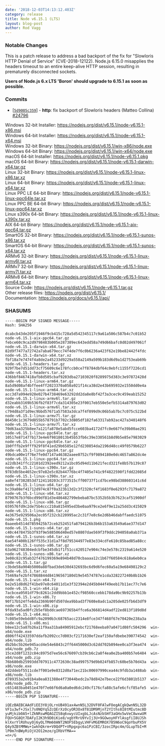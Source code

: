 ```yaml
---
date: '2018-12-03T14:13:12.403Z'
category: release
title: Node v6.15.1 (LTS)
layout: blog-post
author: Rod Vagg
---
```


### Notable Changes

This is a patch release to address a bad backport of the fix for "Slowloris HTTP Denial of Service" (CVE-2018-12122). Node.js 6.15.0 misapplies the headers timeout to an entire keep-alive HTTP session, resulting in prematurely disconnected sockets.

**Users of Node.js 6.x LTS 'Boron' should upgrade to 6.15.1 as soon as possible.**

### Commits

- [[`5d9005c359`](https://github.com/nodejs/node/commit/5d9005c359)] - **http**: fix backport of Slowloris headers (Matteo Collina) [#24796](https://github.com/nodejs/node/pull/24796)

Windows 32-bit Installer: https://nodejs.org/dist/v6.15.1/node-v6.15.1-x86.msi \
Windows 64-bit Installer: https://nodejs.org/dist/v6.15.1/node-v6.15.1-x64.msi \
Windows 32-bit Binary: https://nodejs.org/dist/v6.15.1/win-x86/node.exe \
Windows 64-bit Binary: https://nodejs.org/dist/v6.15.1/win-x64/node.exe \
macOS 64-bit Installer: https://nodejs.org/dist/v6.15.1/node-v6.15.1.pkg \
macOS 64-bit Binary: https://nodejs.org/dist/v6.15.1/node-v6.15.1-darwin-x64.tar.gz \
Linux 32-bit Binary: https://nodejs.org/dist/v6.15.1/node-v6.15.1-linux-x86.tar.xz \
Linux 64-bit Binary: https://nodejs.org/dist/v6.15.1/node-v6.15.1-linux-x64.tar.xz \
Linux PPC LE 64-bit Binary: https://nodejs.org/dist/v6.15.1/node-v6.15.1-linux-ppc64le.tar.xz \
Linux PPC BE 64-bit Binary: https://nodejs.org/dist/v6.15.1/node-v6.15.1-linux-ppc64.tar.xz \
Linux s390x 64-bit Binary: https://nodejs.org/dist/v6.15.1/node-v6.15.1-linux-s390x.tar.xz \
AIX 64-bit Binary: https://nodejs.org/dist/v6.15.1/node-v6.15.1-aix-ppc64.tar.gz \
SmartOS 32-bit Binary: https://nodejs.org/dist/v6.15.1/node-v6.15.1-sunos-x86.tar.xz \
SmartOS 64-bit Binary: https://nodejs.org/dist/v6.15.1/node-v6.15.1-sunos-x64.tar.xz \
ARMv6 32-bit Binary: https://nodejs.org/dist/v6.15.1/node-v6.15.1-linux-armv6l.tar.xz \
ARMv7 32-bit Binary: https://nodejs.org/dist/v6.15.1/node-v6.15.1-linux-armv7l.tar.xz \
ARMv8 64-bit Binary: https://nodejs.org/dist/v6.15.1/node-v6.15.1-linux-arm64.tar.xz \
Source Code: https://nodejs.org/dist/v6.15.1/node-v6.15.1.tar.gz \
Other release files: https://nodejs.org/dist/v6.15.1/ \
Documentation: https://nodejs.org/docs/v6.15.1/api/

### SHASUMS

```
-----BEGIN PGP SIGNED MESSAGE-----
Hash: SHA256

dcabcb43de205f1946f9cb415c728a5d542345117c9a61a506c587b4c7c01b52  node-v6.15.1-aix-ppc64.tar.gz
febce60c9ca2d9798483b005e287389ec643edd58a749d66bafc0d02d497061f  node-v6.15.1-darwin-x64.tar.gz
82d9f7477a72742a7aba679ecc74f4de7f6c0b6236a423f62e19be82442f4fdc  node-v6.15.1-darwin-x64.tar.xz
fbf18a7e7474f4a8de2a45233d9229a558a2149a509b183d6d9a1d2753eab69b  node-v6.15.1-headers.tar.gz
929f7be7d51dd73cf75609c6e178fccb0ce7f8784dbf64c0ebfc1155f7226cd1  node-v6.15.1-headers.tar.xz
436bbf8467418afb8d505cbaf9203dba27103020f8289975d383c3e97872428d  node-v6.15.1-linux-arm64.tar.gz
8a5d9d08af4bffee4ff2023370a050a921f14ca38d2e43b695932e1550dd0e4a  node-v6.15.1-linux-arm64.tar.xz
acc3d7a994e928e027b4738469e63292dd2da8e8bf42f3a3cec9c459eab15252  node-v6.15.1-linux-armv6l.tar.gz
d32eabb3169b536fb2f83f7cda314305e23f0017eb550e5efb5314a879763d02  node-v6.15.1-linux-armv6l.tar.xz
c794d8a3f1d9ec9bbd57671a57583a3dca7f4f099d9c06b5ab7bc7c075c522bd  node-v6.15.1-linux-armv7l.tar.gz
86450c1c3679d855b578791b7702c3d805df182fa63317ab92ac427a340148f6  node-v6.15.1-linux-armv7l.tar.xz
70d63aa325b8ee7a121fa878e5abd5fcce603ba4172d7fc0e667fe39b00ae291  node-v6.15.1-linux-ppc64le.tar.gz
10517e871477b173e4e6f9818013b45b53fb6c39e330561b8d9b5e85e7983029  node-v6.15.1-linux-ppc64le.tar.xz
1b0fffb2e9fff929f8f41ed29b6585e12fd230854da2196d48cc49f0579b6227  node-v6.15.1-linux-ppc64.tar.gz
49bdca00e1f76e7fe0d7147a46382aaee0752cf9f9894180e0dc4657a862dc4e  node-v6.15.1-linux-ppc64.tar.xz
a22db341ffc22101d2392eed9212a1bc05d94d11b621fecd321fe8b57b139c87  node-v6.15.1-linux-s390x.tar.gz
9783db5be4652ec97e82e5c02b44776bc4f7405e741c9f4822590f1fdd22085d  node-v6.15.1-linux-s390x.tar.xz
aa8ef47382853d7124110203c3773515cff00737f1cd7bce98bd388603141c6d  node-v6.15.1-linux-x64.tar.gz
bc39a08ef41712d974c87f0a323b13d2c3f2320cf4f1683f0e6293fc7179a872  node-v6.15.1-linux-x64.tar.xz
8790767b3f6bcd99df81d3e486482799ebeba87bc5352b5b3b7623caf51900df  node-v6.15.1-linux-x86.tar.gz
659576fd9c2de75b4ccc210a815495ed3be0aa979ce2e6f9e12a25dd3c415029  node-v6.15.1-linux-x86.tar.xz
4e3675e929506a2ec05f232cb220995ac2c31f7e8c6e2d6b46dabffaedc51075  node-v6.15.1.pkg
0aaeeb4514d7859425b72ceb252451fa8794126b3b6b153a63549a6ae377d147  node-v6.15.1-sunos-x64.tar.gz
c40c4478475b3f93f9e588506d40ed57e8807dae569f3f9ddc294058a0ab371a  node-v6.15.1-sunos-x64.tar.xz
6ae54f400b126ff535c31d1a7f8d795344977e83e334cdfe610c85bad85a88cc  node-v6.15.1-sunos-x86.tar.gz
63a962748304edcbfbe345db1f1f51cc420517e904c74e3e578c2319a614e520  node-v6.15.1-sunos-x86.tar.xz
3e08c82c95ab32f476199369e894b48d70cbaaaa12c1b67f60584c618a6eb0ca  node-v6.15.1.tar.gz
c3bde58a904b5000a88fbad3de630d432693bc6d9d6fec60a5a19e68498129c2  node-v6.15.1.tar.xz
75469afe2bf47868844d84196567180d19e54574787e1cda328227240b8b1b26  node-v6.15.1-win-x64.7z
be2e51d8d62f41be97e8c64011d1e3f32394e2d45b044f49eeb17b11ec77c7e6  node-v6.15.1-win-x64.zip
7acbcea9501df79c8261c2dd9bbb1e452cf98560ccebb178da9bc9b92257b13b  node-v6.15.1-win-x86.7z
90f17b524ffe6da2369b90fd507dea9bbad3f7608e8adc1a205de025fb6d3df9  node-v6.15.1-win-x86.zip
9fda93a5ad0fc2b5ef8bddcae697365b4ffce6a366814d4adf22ed813f189d8d  node-v6.15.1-x64.msi
7c085e59ebdd8fc9a2090b3c68765acc2314e8fce347f468f67e70420e238a3a  node-v6.15.1-x86.msi
b8ee12c5a87b26a11f9aa31ba84905912ebcf21768eeba97a0471d08fc504296  win-x64/node.exe
d806ff42433597ddafb2092cc7d003cf2171630ef2eaf150afdbebe390774542  win-x64/node.lib
db2bbc5b26e945acd4e54e6843c2ff6445000d3c62dd702b094ee0ca3f3ea474  win-x64/node_pdb.7z
15ce2d8f1232c84c8975d7ee56c676097cb39cb6c2a8f4ea0e2ba400b57e6484  win-x64/node_pdb.zip
76b680db25993dd707911c4772630c38ad997579d9b024fb857c60be5b70d43a  win-x86/node.exe
4d2ddebf5511cde7f001e9e8312d0a71ec21bc00697990cea44c9fdb3a1488ab  win-x86/node.lib
d789353a2e91b4a8ea831388e4f73044bedc2a78d842e7bece22f6d3801b5137  win-x86/node_pdb.7z
c651483ba0451e470f7e66f6d6a0a0ed6dc249cf176cfa88c5afe6cfcf85afe5  win-x86/node_pdb.zip
-----BEGIN PGP SIGNATURE-----

iQEzBAEBCAAdFiEE3Y8jOLrnUB491ax4wnN5L32DVF0FAlwFOegACgkQwnN5L32D
VF1u3wf+JSxl7s0NQYqSZcQErXzOcyOR3Ox8T81DM9MjnT2YIths8I8tMIutmc8D
yuMjkib0A5+lZkNRswMQAGZI58q6vwycUIxgbLJcAsNzbSHf3aGHx5wVeC8wxwUM
FQU+5G8Qt7DAFyI2K3h9D0iKie8/xgbYRrU9YvIj3U+9GOwoyHFYlAsgfiI8UJSh
klXxrYlRUhuyOj6yOLTMm60ANT2NOF5EbgyLVHFvMGEMROX785N6oC9qoYbuPX5V
Q4y9ZBtMMWu+1wkhQkrm+V0QdPT+VRpgxpc6a1PzCBI/3zocIRpc4m/GLupTbI+M
lP0m7nBWyRiOjV2O12mze/gIRbVfMA==
=n+/G
-----END PGP SIGNATURE-----

```
